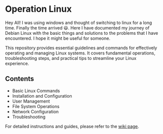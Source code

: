 # Operation Linux

Hey All! I was using windows and thought of switching to linux for a long time. Finally the time arrived 😃. Here I have documented my journey of Debian Linux with the basic things and solutions to the problems that I have encountered. I hope it might be useful for someone.

This repository provides essential guidelines and commands for effectively operating and managing Linux systems. It covers fundamental operations, troubleshooting steps, and practical tips to streamline your Linux experience.

## Contents

* Basic Linux Commands
* Installation and Configuration
* User Management
* File System Operations
* Network Configuration
* Troubleshooting

For detailed instructions and guides, please refer to the [wiki page](https://github.com/Gowtham-Mahendran/operation_linux/wiki).
